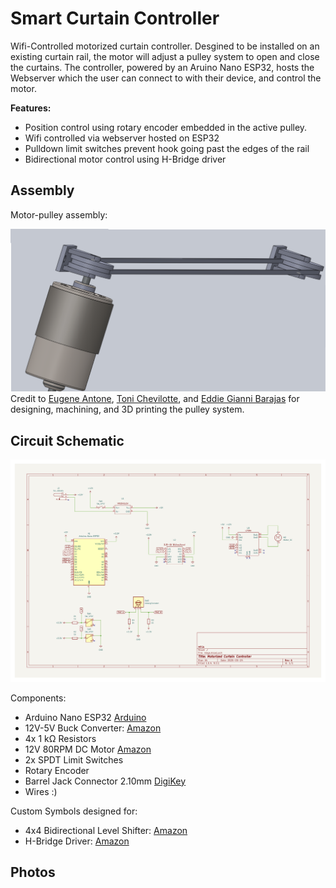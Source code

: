 # Smart Curtain Controller

Wifi-Controlled motorized curtain controller. Desgined to be installed on an existing curtain rail, the motor will adjust a pulley system to open and close the curtains. The controller, powered by an Aruino Nano ESP32, hosts the Webserver which the user can connect to with their device, and control the motor.

**Features:**
- Position control using rotary encoder embedded in the active pulley.
- Wifi controlled via webserver hosted on ESP32
- Pulldown limit switches prevent hook going past the edges of the rail
- Bidirectional motor control using H-Bridge driver





## Assembly

Motor-pulley assembly:

![Assembly](img/MEGA_CAD.png)
Credit to [Eugene Antone](https://www.linkedin.com/in/eugene-antone-64841a256/), [Toni Chevilotte](https://www.linkedin.com/in/antoniuschevillotte/), and [Eddie Gianni Barajas](https://www.linkedin.com/in/eddie-gianni-barajas-a75085277/) for designing, machining, and 3D printing the pulley system.

## Circuit Schematic

![Circuit](img/circuit.jpg)

Components:
- Arduino Nano ESP32 [Arduino](https://store.arduino.cc/products/nano-esp32?srsltid=AfmBOorIZ8DzsMshaUFfsHBYpZbwMsShYAMtFKwwVgcNaoRBEnJNZBrp)
- 12V-5V Buck Converter: [Amazon](https://www.amazon.com/YRDZXG12V-Adapter-Converter-Reducer-Module%EF%BC%885V/dp/B0CSPTCT2H/ref=sr_1_2_sspa?dib=eyJ2IjoiMSJ9.cTe9h7E764D9ML5ZfcLhbTvNl2dmPI3LkGylawBFpWE7JWToYj6oezx54l6VXqEkFf-0WS8q5cpGT9lcTQ6acRp_4wJY6weAA6oVHLHh0qyFwmLT_f-iaycbQW6VNTn64igBNRXfYw_3LCwjBTIlHMlVbcFVIZl1wFnJWcMit6yJOjzAqhoZj209gJRIDS1A5uaXwKXxxA2zU4tIQJnPJNTSmSkbrUQCDMTTyHTNXrA.q5xDWYr5Gob_ZYpbf8L7HVu1jnvgwP0beh-z8nwJYYU&dib_tag=se&keywords=12v%2Bto%2B5v%2Bvoltage%2Bregulator&qid=1747180835&sr=8-2-spons&sp_csd=d2lkZ2V0TmFtZT1zcF9hdGY&th=1)
- 4x $1\ \mathsf{k\Omega}$ Resistors
- 12V 80RPM DC Motor [Amazon](https://www.amazon.com/BRINGSMART-70kg-cm-Self-locking-Reversed-Rotating/dp/B07F8S57JT/?_encoding=UTF8&pd_rd_w=DNVYP&content-id=amzn1.sym.255b3518-6e7f-495c-8611-30a58648072e%3Aamzn1.symc.a68f4ca3-28dc-4388-a2cf-24672c480d8f&pf_rd_p=255b3518-6e7f-495c-8611-30a58648072e&pf_rd_r=R3AFYKQD539B6QK3PAB1&pd_rd_wg=EomHj&pd_rd_r=7c05e649-c08a-42d2-accf-b8d777b479db&ref_=pd_hp_d_atf_ci_mcx_mr_ca_hp_atf_d&th=1)
- 2x SPDT Limit Switches
- Rotary Encoder
- Barrel Jack Connector 2.10mm [DigiKey](https://www.digikey.com/en/products/detail/tensility-international-corp/54-00164/10459298)
- Wires :)

Custom Symbols designed for:

- 4x4 Bidirectional Level Shifter: [Amazon](https://www.amazon.com/dp/B0CCF6TCSJ?psc=1&smid=A1YZW40LYQY3L1&ref_=chk_typ_imgToDp)
- H-Bridge Driver: [Amazon](https://www.amazon.com/dp/B07PDDZM9L?psc=1&smid=A2ZDGCOOU4F0SF&ref_=chk_typ_imgToDp)

## Photos